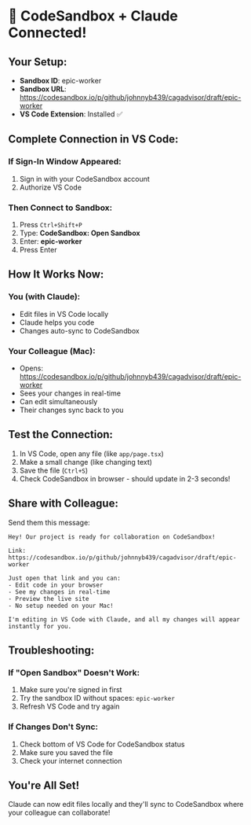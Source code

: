 # 🎉 CodeSandbox + Claude Connected!

## Your Setup:
- **Sandbox ID**: epic-worker
- **Sandbox URL**: https://codesandbox.io/p/github/johnnyb439/cagadvisor/draft/epic-worker
- **VS Code Extension**: Installed ✅

## Complete Connection in VS Code:

### If Sign-In Window Appeared:
1. Sign in with your CodeSandbox account
2. Authorize VS Code

### Then Connect to Sandbox:
1. Press `Ctrl+Shift+P`
2. Type: **CodeSandbox: Open Sandbox**
3. Enter: **epic-worker**
4. Press Enter

## How It Works Now:

### You (with Claude):
- Edit files in VS Code locally
- Claude helps you code
- Changes auto-sync to CodeSandbox

### Your Colleague (Mac):
- Opens: https://codesandbox.io/p/github/johnnyb439/cagadvisor/draft/epic-worker
- Sees your changes in real-time
- Can edit simultaneously
- Their changes sync back to you

## Test the Connection:

1. In VS Code, open any file (like `app/page.tsx`)
2. Make a small change (like changing text)
3. Save the file (`Ctrl+S`)
4. Check CodeSandbox in browser - should update in 2-3 seconds!

## Share with Colleague:

Send them this message:
```
Hey! Our project is ready for collaboration on CodeSandbox!

Link: https://codesandbox.io/p/github/johnnyb439/cagadvisor/draft/epic-worker

Just open that link and you can:
- Edit code in your browser
- See my changes in real-time
- Preview the live site
- No setup needed on your Mac!

I'm editing in VS Code with Claude, and all my changes will appear instantly for you.
```

## Troubleshooting:

### If "Open Sandbox" Doesn't Work:
1. Make sure you're signed in first
2. Try the sandbox ID without spaces: `epic-worker`
3. Refresh VS Code and try again

### If Changes Don't Sync:
1. Check bottom of VS Code for CodeSandbox status
2. Make sure you saved the file
3. Check your internet connection

## You're All Set!
Claude can now edit files locally and they'll sync to CodeSandbox where your colleague can collaborate!